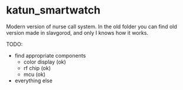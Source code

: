 # katun_smartwatch
Modern version of nurse call system. In the old folder you can find old version made in slavgorod, and only I knows how it works.

TODO:
* find appropriate components
  * color display (ok)
  * rf chip (ok)
  * mcu (ok)
* everything else

